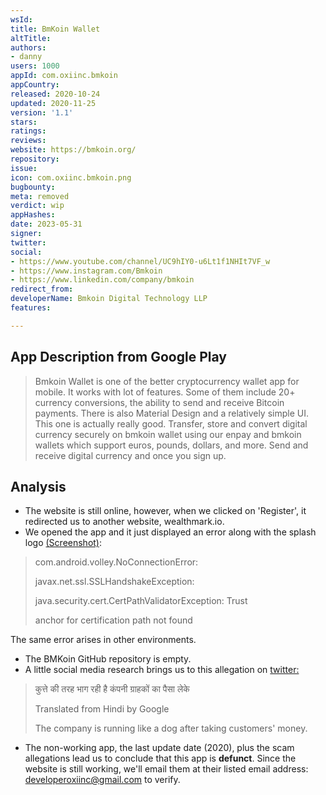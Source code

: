 ```yaml
---
wsId: 
title: BmKoin Wallet
altTitle: 
authors:
- danny
users: 1000
appId: com.oxiinc.bmkoin
appCountry: 
released: 2020-10-24
updated: 2020-11-25
version: '1.1'
stars: 
ratings: 
reviews: 
website: https://bmkoin.org/
repository: 
issue: 
icon: com.oxiinc.bmkoin.png
bugbounty: 
meta: removed
verdict: wip
appHashes: 
date: 2023-05-31
signer: 
twitter: 
social:
- https://www.youtube.com/channel/UC9hIY0-u6Lt1f1NHIt7VF_w
- https://www.instagram.com/Bmkoin
- https://www.linkedin.com/company/bmkoin
redirect_from: 
developerName: Bmkoin Digital Technology LLP
features: 

---
```


## App Description from Google Play 
>
> Bmkoin Wallet is one of the better cryptocurrency wallet app for mobile. It works with lot of features. Some of them include 20+ currency conversions, the ability to send and receive Bitcoin payments. There is also Material Design and a relatively simple UI. This one is actually really good. Transfer, store and convert digital currency securely on bmkoin wallet using our enpay and bmkoin wallets which support euros, pounds, dollars, and more. Send and receive digital currency and once you sign up.

## Analysis 

- The website is still online, however, when we clicked on 'Register', it redirected us to another website, wealthmark.io. 
- We opened the app and it just displayed an error along with the splash logo [(Screenshot)](https://twitter.com/BitcoinWalletz/status/1663818201635999744): 

> com.android.volley.NoConnectionError:
>
> javax.net.ssl.SSLHandshakeException:
>
> java.security.cert.CertPathValidatorException: Trust 
>
> anchor for certification path not found  

The same error arises in other environments.

- The BMKoin GitHub repository is empty.
- A little social media research brings us to this allegation on [twitter:](https://twitter.com/hkmaurya1986/status/1357733236122603521)

> कुत्ते की तरह भाग रही है कंपनी ग्राहकों का पैसा लेके
>
> Translated from Hindi by Google 
>
> The company is running like a dog after taking customers' money.

- The non-working app, the last update date (2020), plus the scam allegations lead us to conclude that this app is **defunct**. Since the website is still working, we'll email them at their listed email address: developeroxiinc@gmail.com to verify. 
